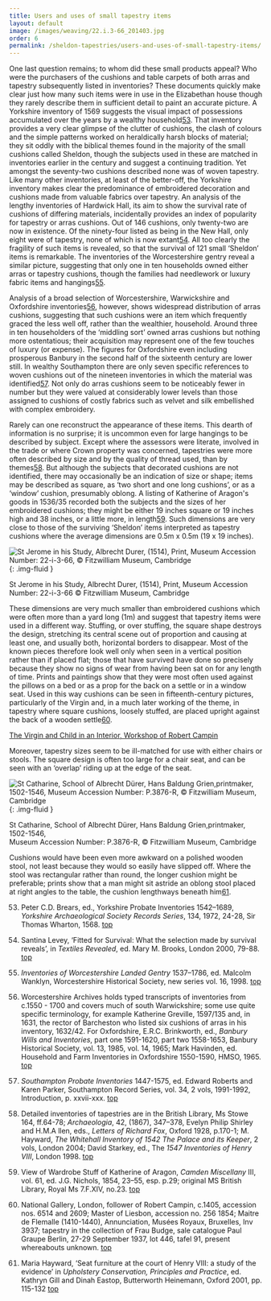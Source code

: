 ```yaml
---
title: Users and uses of small tapestry items
layout: default
image: /images/weaving/22.i.3-66_201403.jpg
order: 6
permalink: /sheldon-tapestries/users-and-uses-of-small-tapestry-items/
---
```


One last question remains; to whom did these small products appeal? Who were the purchasers of the cushions and table carpets of both arras and tapestry subsequently listed in inventories? These documents quickly make clear just how many such items were in use in the Elizabethan house though they rarely describe them in sufficient detail to paint an accurate picture. A Yorkshire inventory of 1569 suggests the visual impact of possessions accumulated over the years by a wealthy household[53](#53). That inventory provides a very clear glimpse of the clutter of cushions, the clash of colours and the simple patterns worked on heraldically harsh blocks of material; they sit oddly with the biblical themes found in the majority of the small cushions called Sheldon, though the subjects used in these are matched in inventories earlier in the century and suggest a continuing tradition. Yet amongst the seventy-two cushions described none was of woven tapestry. Like many other inventories, at least of the better-off, the Yorkshire inventory makes clear the predominance of embroidered decoration and cushions made from valuable fabrics over tapestry. An analysis of the lengthy inventories of Hardwick Hall, its aim to show the survival rate of cushions of differing materials, incidentally provides an index of popularity for tapestry or arras cushions. Out of 146 cushions, only twenty-two are now in existence. Of the ninety-four listed as being in the New Hall, only eight were of tapestry, none of which is now extant[54](#54). All too clearly the fragility of such items is revealed, so that the survival of 121 small ‘Sheldon’ items is remarkable. The inventories of the Worcestershire gentry reveal a similar picture, suggesting that only one in ten households owned either arras or tapestry cushions, though the families had needlework or luxury fabric items and hangings[55](#55).

Analysis of a broad selection of Worcestershire, Warwickshire and Oxfordshire inventories[56](#56), however, shows widespread distribution of arras cushions, suggesting that such cushions were an item which frequently graced the less well off, rather than the wealthier, household. Around three in ten householders of the ‘middling sort’ owned arras cushions but nothing more ostentatious; their acquisition may represent one of the few touches of luxury (or expense). The figures for Oxfordshire even including prosperous Banbury in the second half of the sixteenth century are lower still. In wealthy Southampton there are only seven specific references to woven cushions out of the nineteen inventories in which the material was identified[57](#57). Not only do arras cushions seem to be noticeably fewer in number but they were valued at considerably lower levels than those assigned to cushions of costly fabrics such as velvet and silk embellished with complex embroidery.

Rarely can one reconstruct the appearance of these items. This dearth of information is no surprise; it is uncommon even for large hangings to be described by subject. Except where the assessors were literate, involved in the trade or where Crown property was concerned, tapestries were more often described by size and by the quality of thread used, than by themes[58](#58). But although the subjects that decorated cushions are not identified, there may occasionally be an indication of size or shape; items may be described as square, as ‘two short and one long cushions’, or as a ‘window’ cushion, presumably oblong. A listing of Katherine of Aragon's goods in 1536/35 recorded both the subjects and the sizes of her embroidered cushions; they might be either 19 inches square or 19 inches high and 38 inches, or a little more, in length[59](#59). Such dimensions are very close to those of the surviving ‘Sheldon’ items interpreted as tapestry cushions where the average dimensions are 0.5m x 0.5m (19 x 19 inches).

![St Jerome in his Study, Albrecht Durer, (1514), Print, Museum Accession Number: 22-i-3-66, © Fitzwilliam Museum, Cambridge](/images/weaving/22_I_3_66_CE.jpeg){: .img-fluid }

St Jerome in his Study, Albrecht Durer, (1514), Print, Museum Accession Number: 22-i-3-66  © Fitzwilliam Museum, Cambridge

These dimensions are very much smaller than embroidered cushions which were often more than a yard long (1m) and suggest that tapestry items were used in a different way. Stuffing, or over stuffing, the square shape destroys the design, stretching its central scene out of proportion and causing at least one, and usually both, horizontal borders to disappear. Most of the known pieces therefore look well only when seen in a vertical position rather than if placed flat; those that have survived have done so precisely because they show no signs of wear from having been sat on for any length of time. Prints and paintings show that they were most often used against the pillows on a bed or as a prop for the back on a settle or in a window seat. Used in this way cushions can be seen in fifteenth-century pictures, particularly of the Virgin and, in a much later working of the theme, in tapestry where square cushions, loosely stuffed, are placed upright against the back of a wooden settle[60](#60).

[The Virgin and Child in an Interior, Workshop of Robert Campin](http://www.nationalgallery.org.uk/paintings/workshop-of-robert-campin-jacques-daret-the-virgin-and-child-in-an-interior)

Moreover, tapestry sizes seem to be ill-matched for use with either chairs or stools. The square design is often too large for a chair seat, and can be seen with an ‘overlap’ riding up at the edge of the seat.

![St Catharine, School of Albrecht Dürer, Hans Baldung Grien,printmaker, 1502-1546, Museum Accession Number: P.3876-R, © Fitzwilliam Museum, Cambridge](/images/weaving/P_3876_R_CE.jpeg){: .img-fluid }

St Catharine, School of Albrecht Dürer, Hans Baldung Grien,printmaker, 1502-1546,  
Museum Accession Number: P.3876-R, © Fitzwilliam Museum, Cambridge

Cushions would have been even more awkward on a polished wooden stool, not least because they would so easily have slipped off. Where the stool was rectangular rather than round, the longer cushion might be preferable; prints show that a man might sit astride an oblong stool placed at right angles to the table, the cushion lengthways beneath him[61](#61).


53. Peter C.D. Brears, ed., Yorkshire Probate Inventories 1542–1689, _Yorkshire Archaeological Society Records Series_, 134, 1972, 24-28, Sir Thomas Wharton, 1568. [top](#ref53)

54. Santina Levey, ‘Fitted for Survival: What the selection made by survival reveals’, in _Textiles Revealed_, ed. Mary M. Brooks, London 2000, 79-88. [top](#ref54)

55. _Inventories of Worcestershire Landed Gentry_ 1537–1786, ed. Malcolm Wanklyn, Worcestershire Historical Society, new series vol. 16, 1998. [top](#ref55)

56. Worcestershire Archives holds typed transcripts of inventories from c.1550 - 1700 and covers much of south Warwickshire; some use quite specific terminology, for example Katherine Greville, 1597/135 and, in 1631, the rector of Barcheston who listed six cushions of arras in his inventory, 1632/42. For Oxfordshire, E.R.C. Brinkworth, ed., _Banbury Wills and Inventories_, part one 1591-1620, part two 1558-1653, Banbury Historical Society, vol. 13, 1985, vol. 14, 1965; Mark Havinden, ed. Household and Farm Inventories in Oxfordshire 1550-1590, HMSO, 1965. [top](#ref56)

57. _Southampton Probate Inventories_ 1447-1575, ed. Edward Roberts and Karen Parker, Southampton Record Series, vol. 34, 2 vols, 1991-1992, Introduction, p. xxvii-xxx. [top](#ref57)

58. Detailed inventories of tapestries are in the British Library, Ms Stowe 164, ff.64-78; _Archaeologia_, 42, (1867), 347–378, Evelyn Philip Shirley and H.M.A llen, eds., _Letters of Richard Fox_, Oxford 1928, p.170-1; M. Hayward, _The Whitehall Inventory of 1542 The Palace and its Keeper_, 2 vols, London 2004; David Starkey, ed., The _1547 Inventories of Henry VIII_, London 1998. [top](#ref58)

59. View of Wardrobe Stuff of Katherine of Aragon, _Camden Miscellany_ III, vol. 61, ed. J.G. Nichols, 1854, 23–55, esp. p.29; original MS British Library, Royal Ms 7.F.XIV, no.23. [top](#ref59)

60. National Gallery, London, follower of Robert Campin, c.1405, accession nos. 6514 and 2609; Master of Liesbon, accession no. 256 1854; Maitre de Flemalle (1410-1440), Annunciation, Musées Royaux, Bruxelles, Inv 3937; tapestry in the collection of Frau Budge, sale catalogue Paul Graupe Berlin, 27-29 September 1937, lot 446, tafel 91, present whereabouts unknown. [top](#ref60)

61. Maria Hayward, ‘Seat furniture at the court of Henry VIII: a study of the evidence’ in _Upholstery Conservation, Principles and Practice_, ed. Kathryn Gill and Dinah Eastop, Butterworth Heinemann, Oxford 2001, pp. 115-132 [top](#ref61)
